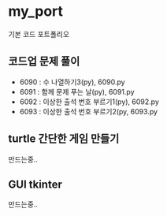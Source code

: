 # my_port
기본 코드 포트폴리오

## 코드업 문제 풀이
- 6090 : 수 나열하기3(py), 6090.py
- 6091 : 함께 문제 푸는 날(py), 6091.py
- 6092 : 이상한 출석 번호 부르기1(py), 6092.py
- 6093 : 이상한 출석 번호 부르기2(py, 6093.py
## turtle 간단한 게임 만들기
만드는중..

## GUI tkinter
만드는중..

